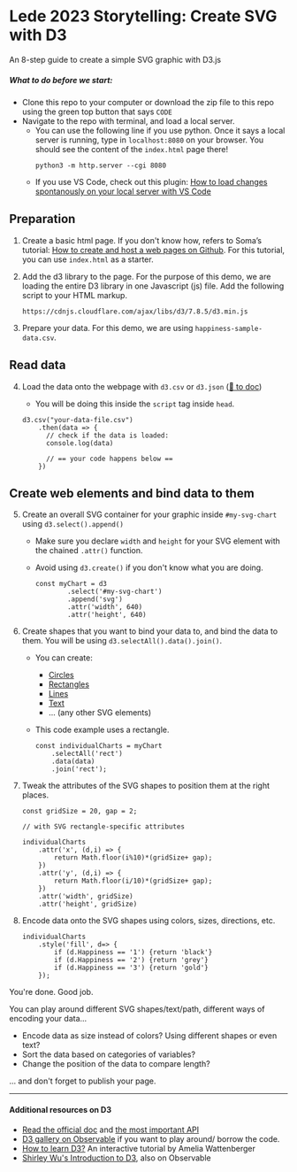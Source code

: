 # Lede 2023 Storytelling: Create SVG with D3

An 8-step guide to create a simple SVG graphic with D3.js

##### What to do before we start:
- Clone this repo to your computer or download the zip file to this repo using the green top button that says `CODE` 
- Navigate to the repo with terminal, and load a local server. 
    - You can use the following line if you use python. Once it says a local server is running, type in `localhost:8080` on your browser. You should see the content of the `index.html` page there!
        ```
        python3 -m http.server --cgi 8080
        ```
    - If you use VS Code, check out this plugin: [How to load changes spontanously on your local server with VS Code](https://www.freecodecamp.org/news/vscode-live-server-auto-refresh-browser/) 

## Preparation

1. Create a basic html page. If you don't know how, refers to Soma’s tutorial: [How to create and host a web pages on Github](https://jonathansoma.com/fancy-github/github-pages/). For this tutorial, you can use `index.html` as a starter. 


2. Add the d3 library to the page. For the purpose of this demo, we are loading the entire D3 library in one Javascript (js) file.  Add the following script to your HTML markup. 


    ```
    https://cdnjs.cloudflare.com/ajax/libs/d3/7.8.5/d3.min.js
    ```


3. Prepare your data. For this demo, we are using `happiness-sample-data.csv`. 

## Read data

4. Load the data onto the webpage with `d3.csv` or `d3.json` ([🔗 to doc](https://github.com/d3/d3-fetch/tree/v3.0.1)) 
    - You will be doing this inside the `script` tag inside `head`.


    ```
    d3.csv("your-data-file.csv")
        .then(data => {
          // check if the data is loaded:
          console.log(data)
          
          // == your code happens below ==
        })
    ```

## Create web elements and bind data to them


5. Create an overall SVG container for your graphic inside `#my-svg-chart` using `d3.select().append()`
    - Make sure you declare `width` and `height` for your SVG element with the chained `.attr()` function.
    - Avoid using `d3.create()` if you don't know what you are doing.
        
        ```
        const myChart = d3
                .select('#my-svg-chart')
                .append('svg')
                .attr('width', 640)
                .attr('height', 640)
        ```


6. Create shapes that you want to bind your data to, and bind the data to them. You will be using `d3.selectAll().data().join()`. 
    - You can create:
        - [Circles](https://www.w3schools.com/graphics/svg_circle.asp)
        - [Rectangles](https://www.w3schools.com/graphics/svg_rect.asp)
        - [Lines](https://www.w3schools.com/graphics/svg_line.asp)
        - [Text](https://www.w3schools.com/graphics/svg_text.asp)
        - ... (any other SVG elements)

    - This code example uses a rectangle.

        ```
        const individualCharts = myChart
            .selectAll('rect')
            .data(data)
            .join('rect');
        ```

7. Tweak the attributes of the SVG shapes to position them at the right places.


    ```
    const gridSize = 20, gap = 2; 

    // with SVG rectangle-specific attributes

    individualCharts
        .attr('x', (d,i) => {
            return Math.floor(i%10)*(gridSize+ gap);
        })
        .attr('y', (d,i) => {
            return Math.floor(i/10)*(gridSize+ gap);
        })
        .attr('width', gridSize)
        .attr('height', gridSize)
    ```

8. Encode data onto the SVG shapes using colors, sizes, directions, etc.

    ```
    individualCharts
        .style('fill', d=> {
            if (d.Happiness == '1') {return 'black'}
            if (d.Happiness == '2') {return 'grey'}
            if (d.Happiness == '3') {return 'gold'}
        });

    ```

You're done. Good job.

You can play around different SVG shapes/text/path, different ways of encoding your data...  
- Encode data as size instead of colors? Using different shapes or even text?
- Sort the data based on categories of variables?
- Change the position of the data to compare length?

... and don't forget to publish your page.
     


--- 

#### Additional resources on D3
- [Read the official doc](https://d3js.org/getting-started) and [the most important API](https://github.com/d3/d3/blob/main/API.md)
- [D3 gallery on Observable](https://observablehq.com/@d3/gallery) if you want to play around/ borrow the code.  
- [How to learn D3?](https://2019.wattenberger.com/blog/d3) An interactive tutorial by Amelia Wattenberger
- [Shirley Wu's Introduction to D3](https://observablehq.com/@sxywu/introduction-to-svg-and-d3-js?collection=@sxywu/introduction-to-d3-js), also on Observable
